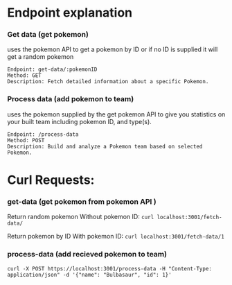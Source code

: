 # Endpoint explanation

### Get data (get pokemon) 

uses the pokemon API to get a pokemon by ID or if no ID is supplied it will get a random pokemon

```
Endpoint: get-data/:pokemonID
Method: GET
Description: Fetch detailed information about a specific Pokemon.
```

### Process data (add pokemon to team)

uses the pokemon supplied by the get pokemon API to give you statistics on your built team including pokemon ID, and type(s).

```
Endpoint: /process-data
Method: POST
Description: Build and analyze a Pokemon team based on selected Pokemon.
```

# Curl Requests:

### get-data (get pokemon from pokemon API )
Return random pokemon
Without pokemon ID: `curl localhost:3001/fetch-data/`

Return pokemon by ID
With    pokemon ID: `curl localhost:3001/fetch-data/1`

### process-data (add recieved pokemon to team)
```
curl -X POST https://localhost:3001/process-data -H "Content-Type: application/json" -d '{"name": "Bulbasaur", "id": 1}'  
```
